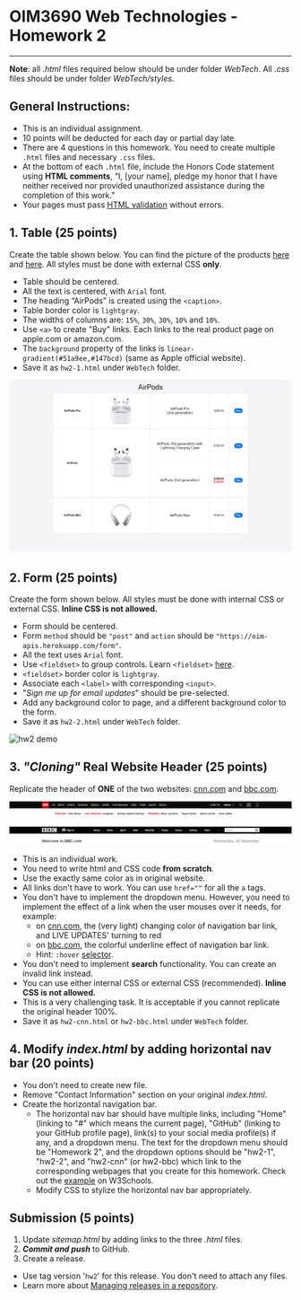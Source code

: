 # OIM3690 Web Technologies - Homework 2

---
**Note**: all *.html* files required below should be under folder *WebTech*. All *.css* files should be under folder *WebTech/styles*.

## General Instructions:

- This is an individual assignment.
- 10 points will be deducted for each day or partial day late. 
- There are 4 questions in this homework. You need to create multiple `.html` files and necessary `.css` files. 
- At the bottom of each `.html` file, include the Honors Code statement using **HTML comments**, “I, [your name], pledge my honor that I have neither received nor provided unauthorized assistance during the completion of this work."
- Your pages must pass [HTML validation](https://validator.w3.org/) without errors. 

## 1. Table (25 points)

Create the table shown below. You can find the picture of the products [here](images/airpods-pro.jpg) and [here](images/airpods.jpg). All styles must be done with external CSS **only**. 

- Table should be centered.
- All the text is centered, with `Arial` font.
- The heading “AirPods” is created using the `<caption>`. 
- Table border color is `lightgray`.
- The widths of columns are: `15%`, `30%`, `30%`, `10%` and `10%`.
- Use `<a>` to create "Buy" links. Each links to the real product page on apple.com or amazon.com. 
- The `background` property of the links is `linear-gradient(#51a9ee,#147bcd)` (same as Apple official website).
- Save it as `hw2-1.html` under `WebTech` folder. 

![hw2-1 demo](images/hw2-1-demo.png)

## 2. Form (25 points)
Create the form shown below. All styles must be done with internal CSS or external CSS. **Inline CSS is not allowed.**

- Form should be centered.
- Form `method` should be `"post"` and `action` should be `"https://oim-apis.herokuapp.com/form"`.
- All the text uses `Arial` font.
- Use `<fieldset>` to group controls. Learn `<fieldset>` [here](https://developer.mozilla.org/en-US/docs/Web/HTML/Element/fieldset).
- `<fieldset>` border color is `lightgray`.
- Associate each `<label>` with corresponding `<input>`. 
- "*Sign me up for email updates*" should be pre-selected.
- Add any background color to page, and a different background color to the form.
- Save it as `hw2-2.html` under `WebTech` folder. 

![hw2 demo](images/hw2-2-demo.png)

## 3. *"Cloning"* Real Website Header (25 points)

Replicate the header of **ONE** of the two websites: [cnn.com](https://www.cnn.com/) and [bbc.com](https://www.bbc.com/).

![cnn header](images/cnn.png)

![bbc header](images/bbc.png)

- This is an individual work.
- You need to write html and CSS code **from scratch**. 
- Use the exactly same color as in original website.
- All links don't have to work. You can use `href=""` for all the `a` tags.
- You don't have to implement the dropdown menu. However, you need to implement the effect of a link when the user mouses over it needs, for example:
  - on [cnn.com](https://www.cnn.com/), the (very light) changing color of navigation bar link, and LIVE UPDATES' turning to red
  - on [bbc.com](https://www.bbc.com/), the colorful underline effect of navigation bar link. 
  - Hint: `:hover` [selector](https://developer.mozilla.org/en-US/docs/Web/CSS/:hover).
- You don't need to implement **search** functionality. You can create an invalid link instead.
- You can use either internal CSS or external CSS (recommended). **Inline CSS is not allowed.**
- This is a very challenging task. It is acceptable if you cannot replicate the original header 100%.
- Save it as `hw2-cnn.html` or `hw2-bbc.html` under `WebTech` folder. 


## 4. Modify _index.html_ by adding horizontal nav bar (20 points)
- You don't need to create new file.
- Remove "Contact Information" section on your original _index.html_.
- Create the horizontal navigation bar.
  - The horizontal nav bar should have multiple links, including "Home" (linking to "#" which means the current page), "GitHub" (linking to your GitHub profile page), link(s) to your social media profile(s) if any, and a dropdown menu. The text for the dropdown menu should be "Homework 2", and the dropdown options should be "hw2-1", "hw2-2", and "hw2-cnn" (or hw2-bbc) which link to the corresponding webpages that you create for this homework. Check out the [example](https://www.w3schools.com/css/tryit.asp?filename=trycss_dropdown_navbar) on W3Schools. 
  - Modify CSS to stylize the horizontal nav bar appropriately.


## Submission (5 points)

1. Update *sitemap.html* by adding links to the three *.html* files.
2. ***Commit and push*** to GitHub.
3. Create a release.
  - Use tag version '`hw2`' for this release. You don't need to attach any files.
  - Learn more about [Managing releases in a repository](https://docs.github.com/en/github/administering-a-repository/releasing-projects-on-github/managing-releases-in-a-repository).

